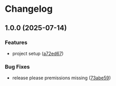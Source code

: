 # Changelog

## 1.0.0 (2025-07-14)


### Features

* project setup ([a72ed67](https://github.com/satusdev/scaffold/commit/a72ed6793d33cc439e0574dced83a9c4cfbc2a54))


### Bug Fixes

* release please premissions missing ([73abe59](https://github.com/satusdev/scaffold/commit/73abe591409f3f191a9aebfbcb92bee97e861af6))
